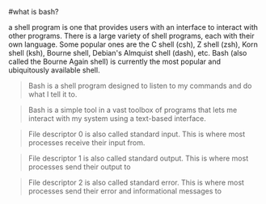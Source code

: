 #what is bash?

a shell program is one that provides users with an interface to interact with other programs. There is a large variety of shell programs, each with their own language. Some popular ones are the C shell (csh), Z shell (zsh), Korn shell (ksh), Bourne shell, Debian's Almquist shell (dash), etc. Bash (also called the Bourne Again shell) is currently the most popular and ubiquitously available shell.

>Bash is a shell program designed to listen to my commands and do what I tell it to. 

>Bash is a simple tool in a vast toolbox of programs that lets me interact with my system using a text-based interface. 

>File descriptor 0 is also called standard input. This is where most processes receive their input from.

>File descriptor 1 is also called standard output. This is where most processes send their output to

>File descriptor 2 is also called standard error. This is where most processes send their error and informational messages to

